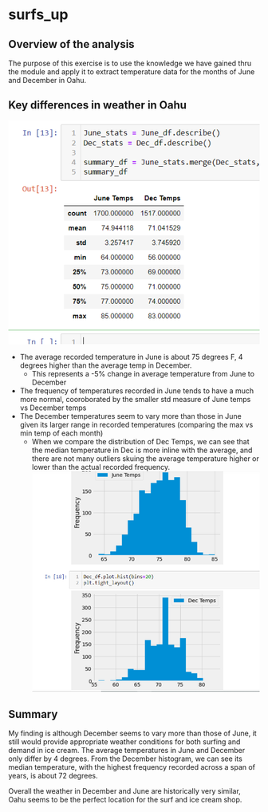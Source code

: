 # surfs_up

## Overview of the analysis
The purpose of this exercise is to use the knowledge we have gained thru the module and apply it to extract temperature data for the months of June and December in Oahu. 

## Key differences in weather in Oahu
![](https://github.com/echoqshen/surfs_up/blob/main/summary.png)
- The average recorded temperature in June is about 75 degrees F, 4 degrees higher than the average temp in December.
  - This represents a -5% change in average temperature from June to December
- The frequency of temperatures recorded in June tends to have a much more normal, cooroborated by the smaller std measure of June temps vs December temps
- The December temperatures seem to vary more than those in June given its larger range in recorded temperatures (comparing the max vs min temp of each month)
  - When we compare the distribution of Dec Temps, we can see that the median temperature in Dec is more inline with the average, and there are not many outliers skuing the average temperature higher or lower than the actual recorded frequency.
![](https://github.com/echoqshen/surfs_up/blob/main/graph.png)

## Summary
My finding is although December seems to vary more than those of June, it still would provide appropriate weather conditions for both surfing and demand in ice cream. The average temperatures in June and December only differ by 4 degrees. From the December histogram, we can see its median temperature, with the highest frequency recorded across a span of years, is about 72 degrees. 

Overall the weather in December and June are historically very similar, Oahu seems to be the perfect location for the surf and ice cream shop.
